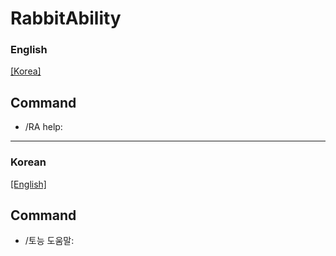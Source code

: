 # RabbitAbility

### English
[[Korea]](https://github.com/ahb0327/RabbitAbility/#Korean)

## Command

* /RA help:

---

### Korean
[[English]](https://github.com/ahb0327/RabbitAbility/#English)

## Command

* /토능 도움말: